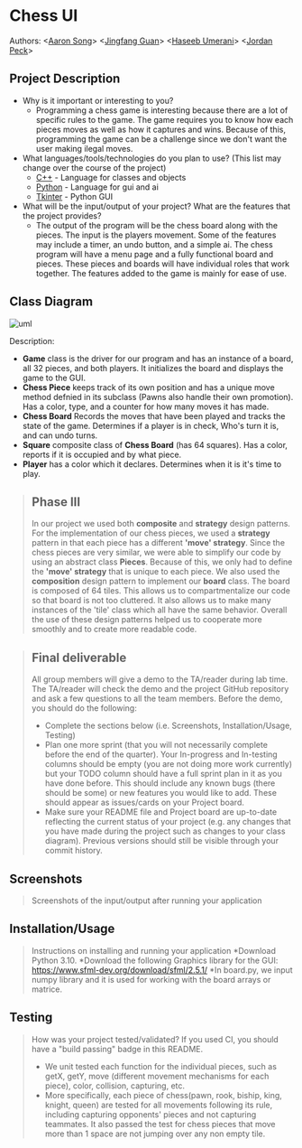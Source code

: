 # Chess UI
 
Authors: \<[Aaron Song](https://github.com/AaronSxng)\> \<[Jingfang Guan](https://github.com/alexgjf)\> \<[Haseeb Umerani](https://github.com/HaseebU)\> \<[Jordan Peck](https://github.com/Mimin7447)\>

## Project Description
  * Why is it important or interesting to you?
    * Programming a chess game is interesting because there are a lot of specific rules to the game. The game requires you to know how each pieces moves as well as how it captures and wins. Because of this, programming the game can be a challenge since we don't want the user making ilegal moves.
  * What languages/tools/technologies do you plan to use? (This list may change over the course of the project)
    * [C++](https://www.cplusplus.com/) - Language for classes and objects
    * [Python](https://www.python.org/) - Language for gui and ai
    * [Tkinter](https://docs.python.org/3/library/tkinter.html) - Python GUI
  * What will be the input/output of your project? What are the features that the project provides?
    * The output of the program will be the chess board along with the pieces. The input is the players movement. Some of the features may include a timer, an undo button, and a simple ai. The chess program will have a menu page and a fully functional board and pieces. These pieces and boards will have individual roles that work together. The features added to the game is mainly for ease of use.
 
## Class Diagram
![uml](https://user-images.githubusercontent.com/74108022/168510055-6965784f-cbfc-4f2d-8895-fa856f4bf2b9.PNG)


Description: 
* **Game** class is the driver for our program and has an instance of a board, all 32 pieces, and both players. It initializes the board and displays the game to the GUI.
* **Chess Piece** keeps track of its own position and has a unique move method defnied in its subclass (Pawns also handle their own promotion). Has a color, type, and a counter for how many moves it has made.
* **Chess Board** Records the moves that have been played and tracks the state of the game. Determines if a player is in check, Who's turn it is, and can undo turns.
* **Square** composite class of **Chess Board** (has 64 squares). Has a color, reports if it is occupied and by what piece.
* **Player** has a color which it declares. Determines when it is it's time to play.
 
 > ## Phase III
 > In our project we used both **composite** and **strategy** design patterns. For the implementation of our chess pieces, we used a **strategy** pattern in that each piece has a different **'move' strategy**. Since the chess pieces are very similar, we were able to simplify our code by using an abstract class **Pieces**. Because of this, we only had to define the **'move' strategy** that is unique to each piece. We also used the **composition** design pattern to implement our **board** class. The board is composed of 64 tiles. This allows us to compartmentalize our code so that board is not too cluttered. It also allows us to make many instances of the 'tile' class which all have the same behavior. Overall the use of these design patterns helped us to cooperate more smoothly and to create more readable code.
 
 > ## Final deliverable
 > All group members will give a demo to the TA/reader during lab time. The TA/reader will check the demo and the project GitHub repository and ask a few questions to all the team members. 
 > Before the demo, you should do the following:
 > * Complete the sections below (i.e. Screenshots, Installation/Usage, Testing)
 > * Plan one more sprint (that you will not necessarily complete before the end of the quarter). Your In-progress and In-testing columns should be empty (you are not doing more work currently) but your TODO column should have a full sprint plan in it as you have done before. This should include any known bugs (there should be some) or new features you would like to add. These should appear as issues/cards on your Project board.
 > * Make sure your README file and Project board are up-to-date reflecting the current status of your project (e.g. any changes that you have made during the project such as changes to your class diagram). Previous versions should still be visible through your commit history. 
 
 ## Screenshots
 > Screenshots of the input/output after running your application
 ## Installation/Usage
 > Instructions on installing and running your application
 > *Download Python 3.10.
 > *Download the following Graphics library for the GUI: https://www.sfml-dev.org/download/sfml/2.5.1/
 > *In board.py, we input numpy library and it is used for working with the board arrays or matrice.
 ## Testing
 > How was your project tested/validated? If you used CI, you should have a "build passing" badge in this README.
 > * We unit tested each function for the individual pieces, such as getX, getY, move (different movement mechanisms for each piece), color, collision, capturing, etc.
 > * More specifically, each piece of chess(pawn, rook, biship, king, knight, queen) are tested for all movements following its rule, including capturing opponents' pieces and not capturing teammates. It also passed the test for chess pieces that move more than 1 space are not jumping over any non empty tile. 
 
